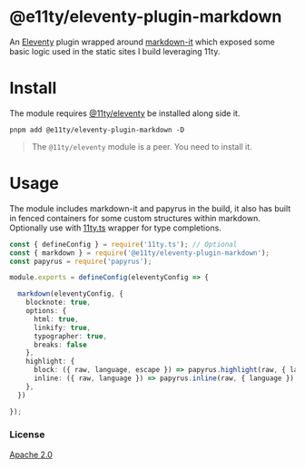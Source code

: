 # @e11ty/eleventy-plugin-markdown

An [Eleventy](https://www.11ty.dev/) plugin wrapped around [markdown-it](https://github.com/markdown-it/markdown-it) which exposed some basic logic used in the static sites I build leveraging 11ty.

# Install

The module requires [@11ty/eleventy](https://www.npmjs.com/package/@11ty/eleventy) be installed along side it.

```cli
pnpm add @e11ty/eleventy-plugin-markdown -D
```

> The `@11ty/eleventy` module is a peer. You need to install it.

# Usage

The module includes markdown-it and papyrus in the build, it also has built in fenced containers for some custom structures within markdown. Optionally use with [11ty.ts](https://github.com/panoply/e11ty/plugins/11ty.ts) wrapper for type completions.

<!-- prettier-ignore -->
```ts
const { defineConfig } = require('11ty.ts'); // Optional
const { markdown } = require('@e11ty/eleventy-plugin-markdown');
const papyrus = require('papyrus');

module.exports = defineConfig(eleventyConfig => {

  markdown(eleventyConfig, {
    blocknote: true,
    options: {
      html: true,
      linkify: true,
      typographer: true,
      breaks: false
    },
    highlight: {
      block: ({ raw, language, escape }) => papyrus.highlight(raw, { language }),
      inline: ({ raw, language }) => papyrus.inline(raw, { language })
    },
  })

});
```

### License

[Apache 2.0](#LICENSE)
